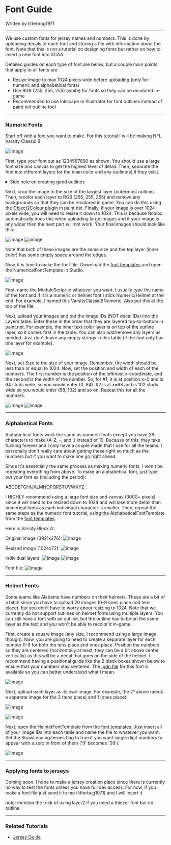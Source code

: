 # Font Guide
Written by litterbug1971

---

We use custom fonts for jersey names and numbers. This is done by uploading decals of each font and storing a file with information about the font. 
Note that this is not a tutorial on designing fonts but rather on how to insert a new font into XCAA.

Detailed guides on each type of font are below, but a couple main points that apply to all fonts are:
- Resize image to max 1024 pixels wide before uploading (only for numeric and alphabetical fonts)
- Use RGB (255, 255, 255) (white) for fonts so they can be recolored in-game
- Recommended to use Inkscape or Illustrator for font outlines instead of paint.net outline tool

---

### Numeric Fonts

Start off with a font you want to make. For this tutorial I will be making NFL Varsity Classic B:

![image](https://github.com/cyberplanet1870/xcaa/assets/123999017/15453b54-8cc6-490b-a476-b2e42e8432f7)

First, type your font out as 1234567890 as shown. You should use a large font size and canvas to get the highest level of detail. 
Then, separate the font into different layers for the main color and any outline(s) if they exist. 

<details>
  <summary>Side note on creating good outlines</summary>

### Outline Creation
If your font has outlines, I highly recommend using a vector image software
such as Inkscape or Adobe Illustrator to create the outline as a text stroke and then export each layer as a .png image. 
If you use the outline object tool in paint.net, you can end up with rounded corners. Even if you use the trick where you copy the original image layer
and make 8 outline layers using the arrow keys to position them, you can end up with outlines that are too thick on slanted edges like this:

![image](https://github.com/cyberplanet1870/xcaa/assets/123999017/0935fdaa-37b3-4d06-bb1a-016c83b453d1)

Now I am not a graphic designer by any means and you might have a better way of doing things, but using Inkscape is the best method I have found.

</details>

Next, crop the image to the size of the largest layer (outermost outline). Then, recolor each layer to RGB (255, 255, 255) and remove any backgrounds so that they can be recolored in game.
You can do this using the [Object2Colour plugin](https://forums.getpaint.net/topic/22500-red-ochre-plug-in-pack-v9-updated-30th-july-2014/#entry358375) in paint.net.
Finally, if your image is over 1024 pixels wide, you will need to resize it down to 1024. This is because Roblox automatically does this when uploading large images
and if your image is any wider then the next part will not work. Your final images should look like this:

![image](https://github.com/cyberplanet1870/xcaa/assets/123999017/09d697af-2a37-4568-a607-01b23eea489c)
![image](https://github.com/cyberplanet1870/xcaa/assets/123999017/dfccfd0c-ec68-46ff-ae80-7f5bc9714fd7)

Note that both of these images are the same size and the top layer (inner color) has some empty space around the edges.

Now, it is time to make the font file. Download the [font templates](https://github.com/cyberplanet1870/xcaa/blob/main/assets/font_templates.rbxm) and open the NumericalFontTemplate in Studio.

![image](https://github.com/cyberplanet1870/xcaa/assets/123999017/c8aed717-1676-4bcd-9ef4-a51b60ac9f95)

First, name the ModuleScript to whatever you want. I usually type the name of the font and if it is a numeric or helmet font I stick Numeric/Helmet at the end. 
For example, I named this VarsityClassicBNumeric. Also put this at the top of the file.

Next, upload your images and put the image IDs (NOT decal IDs) into the Layers table. Enter these in the order that they are layered top-to-bottom in paint.net.
For example, the inner text color layer is on top of the outline layer, so it comes first in the table. You can also add/remove any layers as needed.
Just don't leave any empty strings in this table (if the font only has one layer for example).

![image](https://github.com/cyberplanet1870/xcaa/assets/123999017/bca62e2d-8fc4-49ba-8384-8e746c1db031)

Next, set Size to the size of your image. Remember, the width should be less than or equal to 1024.
Now, set the position and width of each of the numbers. The first number is the position of the leftmost x-coordinate, and the second is the width of the number.
So, for #1, it is at position x=0 and is 64 studs wide, so you would enter (0, 64). #2 is at x=68 and is 102 studs wide so you would enter (68, 102) and so on.
Repeat this for all the numbers.

![image](https://github.com/cyberplanet1870/xcaa/assets/123999017/a9204b89-be42-40a9-a11f-f397a3a7406c)
![image](https://github.com/cyberplanet1870/xcaa/assets/123999017/8280b04f-fa21-4c3a-b70f-29e7a88da135)

---

### Alphabetical Fonts

Alphabetical fonts work the same as numeric fonts except you have 28 characters to make (A-Z, -, and .) instead of 10. Because of this, they take fucking forever and I only have a couple made
that I use for all the teams. I personally don't really care about getting these right so much as the numbers but if you want to make one go right ahead.

Since it's essentially the same process as making numeric fonts, I won't be repeating everything from above. To make an alphabetical font, just type out your font as (including the period):

ABCDEFGHIJKLMNOPQRSTUVWXYZ-.

I HIGHLY recommend using a large font size and canvas (3000+ pixels) since it will need to be resized down to 1024 and will lose more detail than numerical fonts as each individual character is smaller.
Then, repeat the same steps as the numeric font tutorial, using the AlphabeticalFontTemplate from the [font templates](https://github.com/cyberplanet1870/xcaa/blob/main/assets/font_templates.rbxm).

Here is Varsity Block A:

Original image (3921x276):
![image](https://github.com/cyberplanet1870/xcaa/assets/123999017/e65e4df4-9466-4b44-b214-be010d7b6516)

Resized image (1024x72):
![image](https://github.com/cyberplanet1870/xcaa/assets/123999017/4449f23b-13e0-4862-a8d6-aaddf2a8b67c)

Individual layers:
![image](https://github.com/cyberplanet1870/xcaa/assets/123999017/8c49e857-171d-42e9-987c-a945a5183754)
![image](https://github.com/cyberplanet1870/xcaa/assets/123999017/dad1d864-a09f-4687-a034-2ec661064140)

Font file:
![image](https://github.com/cyberplanet1870/xcaa/assets/123999017/6abaf724-4c0c-45a9-8a05-8770a4a2a1d1)

---

### Helmet Fonts

Some teams like Alabama have numbers on their helmets. These are a bit of a bitch since you have to upload 20 images (0-9 ones place and tens place), but you don't have to worry about resizing to 1024.
Note that we currently do not support outlines on helmet fonts using multiple layers. You can still have a font with an outline, but the outline has to be on the same layer as the text and you won't be able to recolor it in-game.

First, create a square image (any size, I recommend using a large image though). Now, you are going to need to create a separate layer for each number 0-9 for both the tens place and ones place.
Position the numbers so they are centered (horizontally at least, they can be a bit above center vertically) as this will be a decal that goes on the side of the helmet. 
I recommend having a positional guide like the 2 black boxes shown below to ensure that your numbers stay centered. The [.pdn file](https://github.com/cyberplanet1870/xcaa/blob/main/assets/Alabama%20Helmet%20Font.pdn)
for this font is available so you can better understand what I mean.

![image](https://github.com/cyberplanet1870/xcaa/assets/123999017/2514553b-585e-4bc8-b63a-e7a02faf8043)

Next, upload each layer as its own image. For example, the 21 above needs a separate image for the 2 (tens place) and 1 (ones place):

![image](https://github.com/cyberplanet1870/xcaa/assets/123999017/88bb515b-8a81-4bfb-9888-4ef5f6de7097)

![image](https://github.com/cyberplanet1870/xcaa/assets/123999017/c375a6cf-9320-4095-bf94-d6d1375df260)

Next, open the HelmetFontTemplate from the [font templates](https://github.com/cyberplanet1870/xcaa/blob/main/assets/font_templates.rbxm). Just insert all of your image IDs into each table and name the file to whatever you want.
Set the ShowLeadingZeroes flag to true if you want single digit numbers to appear with a zero in front of them ('9' becomes '09'). 

![image](https://github.com/cyberplanet1870/xcaa/assets/123999017/1f33316c-f899-4b4d-9afa-44c8bc4a8776)

---

### Applying fonts to jerseys
Coming soon. I hope to make a jersey creation place since there is currently no way to test the fonts unless you have full dev access.
For now, if you make a font file just send it to me (litterbug1971) and I will insert it.

note: mention the trick of using layer2 if you need a thicker font but no outline

---

### Related Tutorials

- [Jersey Guide](https://github.com/cyberplanet1870/xcaa/blob/main/jersey_guide.md)
